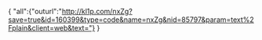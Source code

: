 {
"all":{"outurl":"http://kl1p.com/nxZg?save=true&id=160399&type=code&name=nxZg&nid=85797&param=text%2Fplain&client=web&text="}
}
